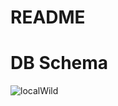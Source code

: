 # README

# DB Schema
![localWild](https://github.com/user-attachments/assets/8517a972-35b5-4b06-b2de-0827ec133af6)
